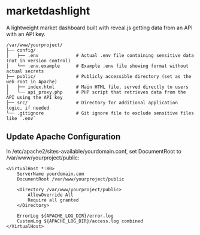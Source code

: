 # marketdashlight
A lightweight market dashboard built with reveal.js getting data from an API with an API key.

```
/var/www/yourproject/
├── config/
│   ├── .env              # Actual .env file containing sensitive data (not in version control)
│   └── .env.example      # Example .env file showing format without actual secrets
├── public/               # Publicly accessible directory (set as the web root in Apache)
│   ├── index.html        # Main HTML file, served directly to users
│   └── api_proxy.php     # PHP script that retrieves data from the API using the API key
├── src/                  # Directory for additional application logic, if needed
└── .gitignore            # Git ignore file to exclude sensitive files like `.env`
```

## Update Apache Configuration

In /etc/apache2/sites-available/yourdomain.conf, set DocumentRoot to /var/www/yourproject/public:

```
<VirtualHost *:80>
    ServerName yourdomain.com
    DocumentRoot /var/www/yourproject/public

    <Directory /var/www/yourproject/public>
        AllowOverride All
        Require all granted
    </Directory>

    ErrorLog ${APACHE_LOG_DIR}/error.log
    CustomLog ${APACHE_LOG_DIR}/access.log combined
</VirtualHost>
```
